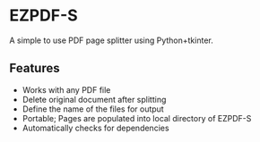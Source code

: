 # EZPDF-S
A simple to use PDF page splitter using Python+tkinter.


## Features

* Works with any PDF file
* Delete original document after splitting
* Define the name of the files for output
* Portable; Pages are populated into local directory of EZPDF-S
* Automatically checks for dependencies
